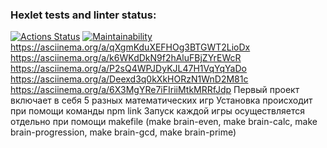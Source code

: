 ### Hexlet tests and linter status:
[![Actions Status](https://github.com/ArtZhevn/frontend-project-44/workflows/hexlet-check/badge.svg)](https://github.com/ArtZhevn/frontend-project-44/actions)
[![Maintainability](https://api.codeclimate.com/v1/badges/3bcef7a2813daf9bbaee/maintainability)](https://codeclimate.com/github/ArtZhevn/frontend-project-44/maintainability)
https://asciinema.org/a/qXgmKduXEFHOg3BTGWT2LioDx
https://asciinema.org/a/k6WKdDkN9f2hAluFBjZYrEWcR
https://asciinema.org/a/P2sQ4WPJDyKJL47H1VqYqYaDo
https://asciinema.org/a/Deexd3q0kXkHORzN1WnD2M81c
https://asciinema.org/a/6X3MgYRe7iFIriiMtkMRRfJdp
Первый проект включает в себя 5 разных математических игр
Установка происходит при помощи команды npm link
Запуск каждой игры осуществляется отдельно при помощи makefile (make brain-even, make brain-calc, make brain-progression, make brain-gcd, make brain-prime)